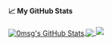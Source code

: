 <!--
**0msg/0msg** is a ✨ _special_ ✨ repository because its `README.md` (this file) appears on your GitHub profile.

Here are some ideas to get you started:

- 🔭 I’m currently working on ...
- 🌱 I’m currently learning ...
- 👯 I’m looking to collaborate on ...
- 🤔 I’m looking for help with ...
- 💬 Ask me about ...
- 📫 How to reach me: ...
- 😄 Pronouns: ...
- ⚡ Fun fact: ...
-->
#### &#x1f4c8; My GitHub Stats
<a href="#">
  <img align="center" src="https://github-readme-stats.vercel.app/api?username=xms0g&show_icons=true&line_height=33&count_private=true&theme=tokyonight" alt="0msg's GitHub Stats" />
</a>

<a href="#">
  <img align="center" src="https://github-readme-stats.vercel.app/api/top-langs/?username=xms0g&hide=cmake&langs_count=4&line_height=35&theme=tokyonight" />
</a>

<a href="#">
  <img src="https://github-readme-streak-stats.herokuapp.com?user=xms0g&theme=tokyonight" />
</a> <br/>
